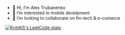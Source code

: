 - 👋 Hi, I’m Alex Trubanenko
- 👀 I’m interested in mobile develpment
- 💞️ I’m looking to collaborate on fin-tech & e-comerce

[![KnlnKS's LeetCode stats](https://leetcode-stats-six.vercel.app/api?username=BlessedBoy16&theme=dark)](https://github.com/BlessedBoy16/leetcode-stats)
<!---
BlessedBoy16/BlessedBoy16 is a ✨ special ✨ repository because its `README.md` (this file) appears on your GitHub profile.
You can click the Preview link to take a look at your changes.
--->
